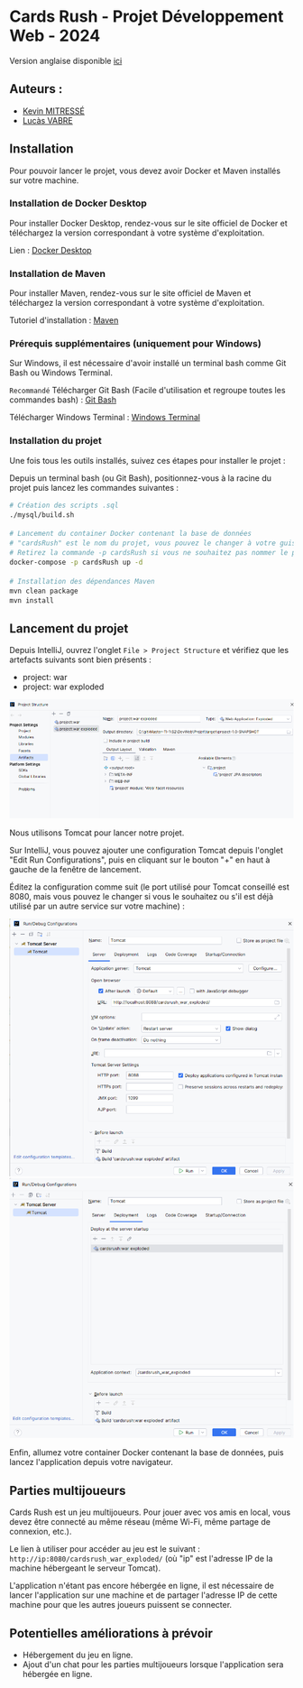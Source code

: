 # Cards Rush - Projet Développement Web - 2024

Version anglaise disponible [ici](README_EN.md)

## Auteurs :
- [Kevin MITRESSÉ](http://kmitresse.free.fr)
- [Lucàs VABRE](https://lucasvbr.dev/)

## Installation

Pour pouvoir lancer le projet, vous devez avoir Docker et Maven installés sur votre machine.

### Installation de Docker Desktop

Pour installer Docker Desktop, rendez-vous sur le site officiel de Docker et téléchargez la version correspondant à votre système d'exploitation.

Lien : [Docker Desktop](https://www.docker.com/products/docker-desktop)

### Installation de Maven

Pour installer Maven, rendez-vous sur le site officiel de Maven et téléchargez la version correspondant à votre système d'exploitation.

Tutoriel d'installation : [Maven](https://www.baeldung.com/install-maven-on-windows-linux-mac)

### Prérequis supplémentaires (uniquement pour Windows)

Sur Windows, il est nécessaire d'avoir installé un terminal bash comme Git Bash ou Windows Terminal.

`Recommandé` Télécharger Git Bash (Facile d'utilisation et regroupe toutes les commandes bash) : [Git Bash](https://git-scm.com/downloads)

Télécharger Windows Terminal : [Windows Terminal](https://www.microsoft.com/fr-fr/p/windows-terminal/9n0dx20hk701?activetab=pivot:overviewtab)

### Installation du projet

Une fois tous les outils installés, suivez ces étapes pour installer le projet :

Depuis un terminal bash (ou Git Bash), positionnez-vous à la racine du projet puis lancez les commandes suivantes :

```bash
# Création des scripts .sql
./mysql/build.sh

# Lancement du container Docker contenant la base de données
# "cardsRush" est le nom du projet, vous pouvez le changer à votre guise
# Retirez la commande -p cardsRush si vous ne souhaitez pas nommer le projet, il portera par défaut le nom du dossier contenant le projet
docker-compose -p cardsRush up -d

# Installation des dépendances Maven
mvn clean package
mvn install
```

## Lancement du projet

Depuis IntelliJ, ouvrez l'onglet `File > Project Structure` et vérifiez que les artefacts suivants sont bien présents :
- project: war
- project: war exploded

![Onglet project_structure.png](readmeTools/project_structure.png)

Nous utilisons Tomcat pour lancer notre projet.

Sur IntelliJ, vous pouvez ajouter une configuration Tomcat depuis l'onglet "Edit Run Configurations", puis en cliquant sur le bouton "+" en haut à gauche de la fenêtre de lancement.

Éditez la configuration comme suit (le port utilisé pour Tomcat conseillé est 8080, mais vous pouvez le changer si vous le souhaitez ou s'il est déjà utilisé par un autre service sur votre machine) :

![Configuration Tomcat.png](readmeTools/tomcat_configuration.png)
![Configuration Tomcat2.png](readmeTools/tomcat_deployment.png)

Enfin, allumez votre container Docker contenant la base de données, puis lancez l'application depuis votre navigateur.

## Parties multijoueurs

Cards Rush est un jeu multijoueurs. Pour jouer avec vos amis en local, vous devez être connecté au même réseau (même Wi-Fi, même partage de connexion, etc.).

Le lien à utiliser pour accéder au jeu est le suivant : `http://ip:8080/cardsrush_war_exploded/` (où "ip" est l'adresse IP de la machine hébergeant le serveur Tomcat).

L'application n'étant pas encore hébergée en ligne, il est nécessaire de lancer l'application sur une machine et de partager l'adresse IP de cette machine pour que les autres joueurs puissent se connecter.

## Potentielles améliorations à prévoir

- Hébergement du jeu en ligne.
- Ajout d'un chat pour les parties multijoueurs lorsque l'application sera hébergée en ligne.
